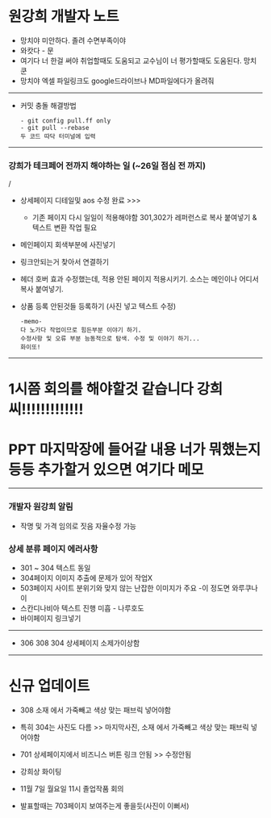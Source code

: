 # 원강희 개발자 노트

* 망치야 미안하다. 졸려 수면부족이야
* 와캇다 - 문
* 여기다 너 한걸 써야 취업할때도 도움되고 교수님이 너 평가할때도 도움된다. 망치 쿤  
* 망치야 엑셀 파일링크도 google드라이브나 MD파일에다가 올려줘

---
* 커밋 충돌 해결방법
    ```
    - git config pull.ff only
    - git pull --rebase
    두 코드 따닥 터미널에 입력
    ```
---
### 강희가 테크페어 전까지 해야하는 일 (~26일 점심 전 까지)
/
* 상세페이지 디테일및 aos 수정 완료 >>>
    * 기존 페이지 다시 일일이 적용해야함 301,302가 레퍼런스로 복사 
    붙여넣기 & 텍스트 변환 작업 필요  

* 메인페이지 회색부분에 사진넣기  
* 링크안되는거 찾아서 연결하기
* 헤더 호버 효과 수정했는데, 적용 안된 페이지 적용시키기. 소스는 메인이나 어디서 복사 붙여넣기.
* 상품 등록 안된것들 등록하기 (사진 넣고 텍스트 수정)

    ~~~
    -memo-
    다 노가다 작업이므로 힘든부분 이야기 하기.
    수정사항 및 오류 부분 능동적으로 탐색. 수정 및 이야기 하기...
    화이또!

---


# 1시쯤 회의를 해야할것 같습니다 강희씨!!!!!!!!!!!!!
# PPT 마지막장에 들어갈 내용 너가 뭐했는지 등등 추가할거 있으면  여기다 메모


---
### 개발자 원강희 알림
* 작명 및 가격 임의로 짓음 자율수정 가능

### 상세 분류 페이지 에러사항
* 301 ~ 304 텍스트 동일
* 304페이지 이미지 추출에 문제가 있어 작업X
* 503페이지 사이트 분위기와 맞지 않는 난잡한 이미지가 주요 -이 정도면 와루쿠나이
* 스칸디나비아 텍스트 진행 미흡 - 나루호도
* 바이페이지 링크넣기
---
* 306 308 304 상세페이지 소제가이상함

---
# 신규 업데이트 

* 308 소재 에서 가죽빼고 색상 맞는 패브릭 넣어야함
* 특히 304는 사진도 다름 >> 마지막사진, 소재 에서 가죽빼고 색상 맞는 패브릭 넣어야함
* 701 상세페이지에서 비즈니스 버튼 링크 안됨 >> 수정안됨
* 강희상 화이팅
* 11월 7일 월요일 11시 졸업작품 회의

* 발표할때는 703페이지 보여주는게 좋을듯(사진이 이뻐서)